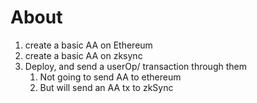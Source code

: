 # About
1. create a basic AA on Ethereum
2. create a basic AA on zksync
3. Deploy, and send a userOp/ transaction through them
   1. Not going to send AA to ethereum
   2. But will send an AA tx to zkSync